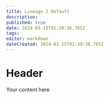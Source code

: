 ```yaml
---
title: Lineage 2 Default
description: 
published: true
date: 2024-03-15T02:39:36.765Z
tags: 
editor: markdown
dateCreated: 2024-03-15T02:39:36.765Z
---
```


# Header
Your content here